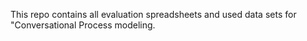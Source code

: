This repo contains all evaluation spreadsheets and used data sets for "Conversational Process modeling.
